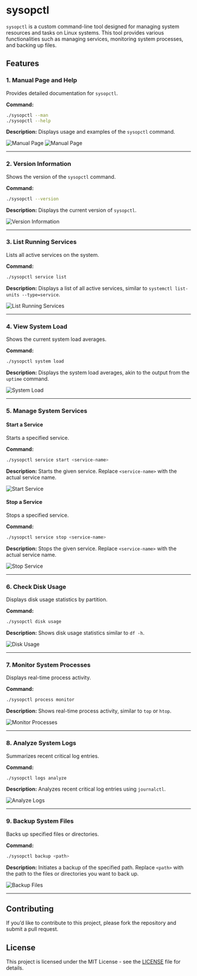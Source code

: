 # sysopctl

`sysopctl` is a custom command-line tool designed for managing system resources and tasks on Linux systems. This tool provides various functionalities such as managing services, monitoring system processes, and backing up files.

## Features

### **1. Manual Page and Help**

Provides detailed documentation for `sysopctl`.

**Command:**
```bash
./sysopctl --man
./sysopctl --help
```

**Description:** Displays usage and examples of the `sysopctl` command.

![Manual Page](Screenshots/1.png)
![Manual Page](Screenshots/2.png)

* * *

### **2\. Version Information**

Shows the version of the `sysopctl` command.

**Command:**

```bash
./sysopctl --version
```

**Description:** Displays the current version of `sysopctl`.

![Version Information](Screenshots/3.png)

* * *

### **3\. List Running Services**

Lists all active services on the system.

**Command:**

```bash
./sysopctl service list
```

**Description:** Displays a list of all active services, similar to `systemctl list-units --type=service`.

![List Running Services](Screenshots/4.png)

* * *

### **4\. View System Load**

Shows the current system load averages.

**Command:**

```bash
./sysopctl system load
```

**Description:** Displays the system load averages, akin to the output from the `uptime` command.

![System Load](Screenshots/5.png)

* * *

### **5\. Manage System Services**

#### **Start a Service**

Starts a specified service.

**Command:**

```bash
./sysopctl service start <service-name>
```

**Description:** Starts the given service. Replace `<service-name>` with the actual service name.

![Start Service](Screenshots/6.png)

#### **Stop a Service**

Stops a specified service.

**Command:**

```bash
./sysopctl service stop <service-name>
```

**Description:** Stops the given service. Replace `<service-name>` with the actual service name.

![Stop Service](Screenshots/6.png)

* * *

### **6\. Check Disk Usage**

Displays disk usage statistics by partition.

**Command:**

```bash
./sysopctl disk usage
```

**Description:** Shows disk usage statistics similar to `df -h`.

![Disk Usage](Screenshots/7.png)

* * *

### **7\. Monitor System Processes**

Displays real-time process activity.

**Command:**

```bash
./sysopctl process monitor
```

**Description:** Shows real-time process activity, similar to `top` or `htop`.

![Monitor Processes](Screenshots/8.png)

* * *

### **8\. Analyze System Logs**

Summarizes recent critical log entries.

**Command:**

```bash
./sysopctl logs analyze
```

**Description:** Analyzes recent critical log entries using `journalctl`.

![Analyze Logs](Screenshots/9.png)

* * *

### **9\. Backup System Files**

Backs up specified files or directories.

**Command:**

```bash
./sysopctl backup <path>
```

**Description:** Initiates a backup of the specified path. Replace `<path>` with the path to the files or directories you want to back up.

![Backup Files](Screenshots/10.png)

* * *

Contributing
------------

If you’d like to contribute to this project, please fork the repository and submit a pull request.

License
-------

This project is licensed under the MIT License - see the [LICENSE](LICENSE) file for details.

```
